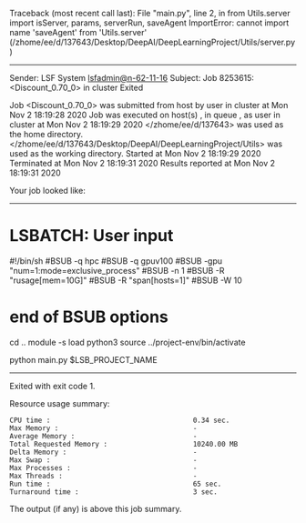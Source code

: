 Traceback (most recent call last):
  File "main.py", line 2, in <module>
    from Utils.server import isServer, params, serverRun, saveAgent
ImportError: cannot import name 'saveAgent' from 'Utils.server' (/zhome/ee/d/137643/Desktop/DeepAI/DeepLearningProject/Utils/server.py)

------------------------------------------------------------
Sender: LSF System <lsfadmin@n-62-11-16>
Subject: Job 8253615: <Discount_0.70_0> in cluster <dcc> Exited

Job <Discount_0.70_0> was submitted from host <n-62-27-21> by user <s183905> in cluster <dcc> at Mon Nov  2 18:19:28 2020
Job was executed on host(s) <n-62-11-16>, in queue <gpuv100>, as user <s183905> in cluster <dcc> at Mon Nov  2 18:19:29 2020
</zhome/ee/d/137643> was used as the home directory.
</zhome/ee/d/137643/Desktop/DeepAI/DeepLearningProject/Utils> was used as the working directory.
Started at Mon Nov  2 18:19:29 2020
Terminated at Mon Nov  2 18:19:31 2020
Results reported at Mon Nov  2 18:19:31 2020

Your job looked like:

------------------------------------------------------------
# LSBATCH: User input
#!/bin/sh
#BSUB -q hpc
#BSUB -q gpuv100
#BSUB -gpu "num=1:mode=exclusive_process"
#BSUB -n 1
#BSUB -R "rusage[mem=10G]"
#BSUB -R "span[hosts=1]"
#BSUB -W 10
# end of BSUB options
cd ..
module -s load python3
source ../project-env/bin/activate

python main.py $LSB_PROJECT_NAME


------------------------------------------------------------

Exited with exit code 1.

Resource usage summary:

    CPU time :                                   0.34 sec.
    Max Memory :                                 -
    Average Memory :                             -
    Total Requested Memory :                     10240.00 MB
    Delta Memory :                               -
    Max Swap :                                   -
    Max Processes :                              -
    Max Threads :                                -
    Run time :                                   65 sec.
    Turnaround time :                            3 sec.

The output (if any) is above this job summary.

